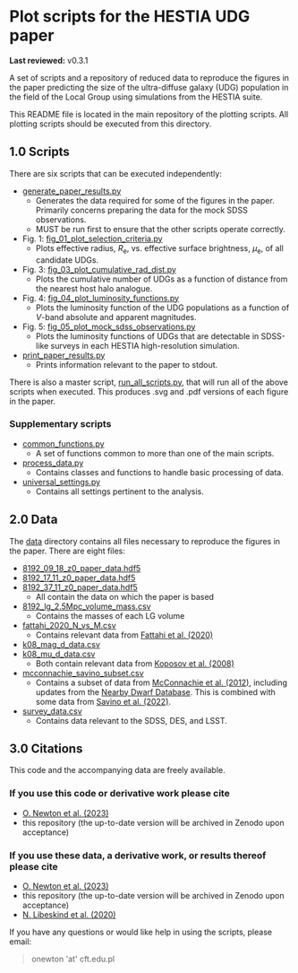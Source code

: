 # Plot scripts for the HESTIA UDG paper

**Last reviewed:** v0.3.1

A set of scripts and a repository of reduced data to reproduce the figures in
the paper predicting the size of the ultra-diffuse galaxy (UDG) population in
the field of the Local Group using simulations from the HESTIA suite.

This README file is located in the main repository of the plotting scripts.
All plotting scripts should be executed from this directory.

## 1.0 Scripts

There are six scripts that can be executed independently:

* [generate_paper_results.py](/generate_paper_results.py)
  * Generates the data required for some of the figures in the paper.
  Primarily concerns preparing the data for the mock SDSS observations.
  * MUST be run first to ensure that the other scripts operate correctly.
* Fig. 1: [fig_01_plot_selection_criteria.py](/fig_01_plot_selection_criteria.py)
  * Plots effective radius, _R_<sub>e</sub>, vs. effective surface brightness,
  _&mu;_<sub>e</sub>, of all candidate UDGs.
* Fig. 3: [fig_03_plot_cumulative_rad_dist.py](/fig_03_plot_cumulative_rad_dist.py)
  * Plots the cumulative number of UDGs as a function of distance from the
  nearest host halo analogue.
* Fig. 4: [fig_04_plot_luminosity_functions.py](/fig_04_plot_luminosity_functions.py)
  * Plots the luminosity function of the UDG populations as a function of
  _V_-band absolute and apparent magnitudes.
* Fig. 5: [fig_05_plot_mock_sdss_observations.py](/fig_05_plot_mock_sdss_observations.py)
  * Plots the luminosity functions of UDGs that are detectable in SDSS-like
  surveys in each HESTIA high-resolution simulation.
* [print_paper_results.py](/print_paper_results.py)
  * Prints information relevant to the paper to stdout.

There is also a master script, [run_all_scripts.py](/run_all_scripts.py),
that will run all of the above scripts when executed. This produces .svg
and .pdf versions of each figure in the paper.

### Supplementary scripts
* [common_functions.py](/common_functions.py)
  * A set of functions common to more than one of the main scripts.
* [process_data.py](/process_data.py)
  * Contains classes and functions to handle basic processing of data.
* [universal_settings.py](/universal_settings.py)
  * Contains all settings pertinent to the analysis.

## 2.0 Data

The [data](/data) directory contains all files necessary to reproduce the
figures in the paper. There are eight files:

* [8192_09_18_z0_paper_data.hdf5](/data/8192_09_18_z0_paper_data.hdf5)
* [8192_17_11_z0_paper_data.hdf5](/data/8192_17_11_z0_paper_data.hdf5)
* [8192_37_11_z0_paper_data.hdf5](/data/8192_37_11_z0_paper_data.hdf5)
  * All contain the data on which the paper is based
* [8192_lg_2.5Mpc_volume_mass.csv](/data/8192_lg_2.5Mpc_volume_mass.csv)
  * Contains the masses of each LG volume
* [fattahi_2020_N_vs_M.csv](/data/fattahi_2020_N_vs_M.csv)
  * Contains relevant data from [Fattahi et al. (2020)](https://arxiv.org/abs/1907.02463)
* [k08_mag_d_data.csv](/data/k08_mag_d_data.csv)
* [k08_mu_d_data.csv](/data/k08_mu_d_data.csv)
  * Both contain relevant data from [Koposov et al. (2008)](https://arxiv.org/abs/0706.2687)
* [mcconnachie_savino_subset.csv](/data/mcconnachie_savino_subset.csv)
  * Contains a subset of data from [McConnachie et al. (2012)](https://arxiv.org/abs/1204.1562),
  including updates from the [Nearby Dwarf Database](https://www.cadc-ccda.hia-iha.nrc-cnrc.gc.ca/en/community/nearby/).
  This is combined with some data from [Savino et al. (2022)](https://arxiv.org/abs/2206.02801).
* [survey_data.csv](/data/survey_data.csv)
  * Contains data relevant to the SDSS, DES, and LSST.

## 3.0 Citations

This code and the accompanying data are freely available.

### If you use this code or derivative work please cite

* [O. Newton et al. (2023)](http://arxiv.org/abs/2212.05066)
* this repository (the up-to-date version will be archived in Zenodo upon acceptance)

### If you use these data, a derivative work, or results thereof please cite

* [O. Newton et al. (2023)](http://arxiv.org/abs/2212.05066)
* this repository (the up-to-date version will be archived in Zenodo upon acceptance)
* [N. Libeskind et al. (2020)](https://doi.org/10.1093/mnras/staa2541)

If you have any questions or would like help in using the scripts, please
email:
> onewton 'at' cft.edu.pl
